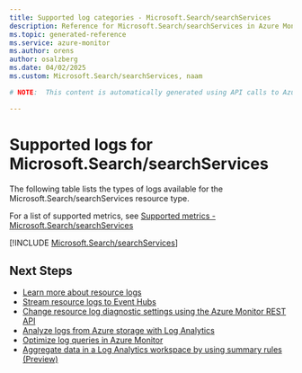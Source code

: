 ```yaml
---
title: Supported log categories - Microsoft.Search/searchServices
description: Reference for Microsoft.Search/searchServices in Azure Monitor Logs.
ms.topic: generated-reference
ms.service: azure-monitor
ms.author: orens
author: osalzberg
ms.date: 04/02/2025
ms.custom: Microsoft.Search/searchServices, naam

# NOTE:  This content is automatically generated using API calls to Azure. Any edits made on these files will be overwritten in the next run of the script. 

---
```





# Supported logs for Microsoft.Search/searchServices  
The following table lists the types of logs available for the Microsoft.Search/searchServices resource type.
  
  
  
For a list of supported metrics, see [Supported metrics - Microsoft.Search/searchServices](../supported-metrics/microsoft-search-searchservices-metrics.md)  
  

  
[!INCLUDE [Microsoft.Search/searchServices](~/reusable-content/ce-skilling/azure/includes/azure-monitor/reference/logs/microsoft-search-searchservices-logs-include.md)]  
  

## Next Steps

* [Learn more about resource logs](/azure/azure-monitor/essentials/platform-logs-overview)
* [Stream resource logs to Event Hubs](/azure/azure-monitor/essentials/resource-logs#send-to-azure-event-hubs)
* [Change resource log diagnostic settings using the Azure Monitor REST API](/rest/api/monitor/diagnosticsettings)
* [Analyze logs from Azure storage with Log Analytics](/azure/azure-monitor/essentials/resource-logs#send-to-log-analytics-workspace)
* [Optimize log queries in Azure Monitor](/azure/azure-monitor/logs/query-optimization)
* [Aggregate data in a Log Analytics workspace by using summary rules (Preview)](/azure/azure-monitor/logs/summary-rules)